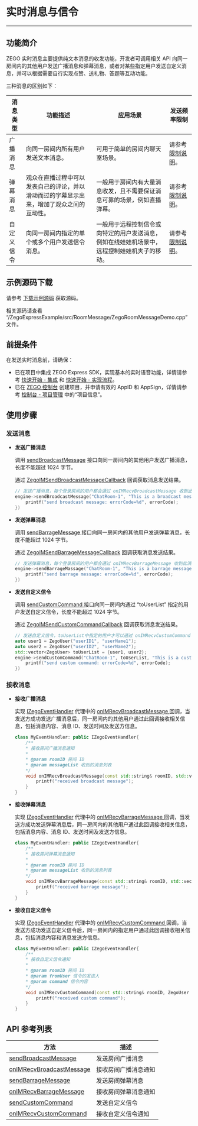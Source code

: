 # 实时消息与信令


- - -

## 功能简介

ZEGO 实时消息主要提供纯文本消息的收发功能，开发者可调用相关 API 向同一房间内的其他用户发送广播消息和弹幕消息，或者对某些指定用户发送自定义消息，并可以根据需要自行实现点赞、送礼物、答题等互动功能。

三种消息的区别如下：

| 消息类型 | 功能描述 | 应用场景 | 发送频率限制 |
|-------|--------|--------|--------|
| 广播消息 | 向同一房间内所有用户发送文本消息。 | 可用于简单的房间内聊天室场景。 | 请参考 [限制说明](/live-streaming-uniapp/introduction/restrictions)。 |
| 弹幕消息 | 观众在直播过程中可以发表自己的评论，并以滑动而过的字幕显示出来，增加了观众之间的互动性。 | 一般用于房间内有大量消息收发，且不需要保证消息可靠的场景，例如直播弹幕。 | 请参考 [限制说明](/live-streaming-uniapp/introduction/restrictions)。 |
| 自定义信令 | 向同一房间内指定的单个或多个用户发送信令消息。 | 一般用于远程控制信令或向特定的用户发送消息，例如在线娃娃机场景中，远程控制娃娃机夹子的移动。 | 请参考 [限制说明](/live-streaming-uniapp/introduction/restrictions)。 |


## 示例源码下载

请参考 [下载示例源码](/real-time-video-windows-cpp/quick-start/run-example-code) 获取源码。

相关源码请查看 “/ZegoExpressExample/src/RoomMessage/ZegoRoomMessageDemo.cpp” 文件。

## 前提条件

在发送实时消息前，请确保：

- 已在项目中集成 ZEGO Express SDK，实现基本的实时语音功能，详情请参考 [快速开始 - 集成](https://doc-zh.zego.im/article/3577) 和 [快速开始 - 实现流程](https://doc-zh.zego.im/article/7637)。
- 已在 [ZEGO 控制台](https://console.zego.im) 创建项目，并申请有效的 AppID 和 AppSign，详情请参考 [控制台 - 项目管理](/console/project-info) 中的“项目信息”。


## 使用步骤

### 发送消息

- **发送广播消息**

    调用 [sendBroadcastMessage](https://doc-zh.zego.im/zh/api?doc=Express_Video_SDK_API~CPP_windows~class~zego-express-i-zego-express-engine#send-broadcast-message) 接口向同一房间内的其他用户发送广播消息，长度不能超过 1024 字节。

    通过 [ZegoIMSendBroadcastMessageCallback](https://doc-zh.zego.im/article/api?doc=Express_Audio_SDK_API~cpp_windows~interface~ZegoExpressDefines#zego-im-send-broadcast-message-callback) 回调获取消息发送结果。

    ```cpp
    // 发送广播消息，每个登录房间的用户都会通过 onIMRecvBroadcastMessage 收到此消息
    engine->sendBroadcastMessage("ChatRoom-1", "This is a broadcast message", [=](/real-time-voice-windows/room/int-errorcode,-unsigned-long-long-messageid){
        printf("send broadcast message: errorCode=%d", errorCode);
    })
    ```

- **发送弹幕消息**

    调用 [sendBarrageMessage ](https://doc-zh.zego.im/zh/api?doc=Express_Video_SDK_API~CPP_windows~class~zego-express-i-zego-express-engine#send-barrage-message) 接口向同一房间内的其他用户发送弹幕消息，长度不能超过 1024 字节。

    通过 [ZegoIMSendBarrageMessageCallback](https://doc-zh.zego.im/article/api?doc=Express_Audio_SDK_API~cpp_windows~interface~ZegoExpressDefines#zego-im-send-barrage-message-callback) 回调获取消息发送结果。

    ```cpp
    // 发送弹幕消息，每个登录房间的用户都会通过 onIMRecvBarrageMessage 收到此消息
    engine->sendBarrageMassage("ChatRoom-1", "This is a barrage message", [=](/real-time-voice-windows/room/int-errorcode,-std::string-messageid){
        printf("send barrage message: errorCode=%d", errorCode);
    })
    ```

- **发送自定义信令**

    调用 [sendCustomCommand ](https://doc-zh.zego.im/zh/api?doc=Express_Video_SDK_API~CPP_windows~class~zego-express-i-zego-express-engine#send-custom-command) 接口向同一房间内通过 “toUserList” 指定的用户发送自定义信令，长度不能超过 1024 字节。

    通过 [ZegoIMSendCustomCommandCallback](https://doc-zh.zego.im/article/api?doc=Express_Audio_SDK_API~cpp_windows~interface~ZegoExpressDefines#zego-im-send-custom-command-callback) 回调获取消息发送结果。

    ```cpp
    // 发送自定义信令，toUserList中指定的用户才可以通过 onIMRecvCustomCommand 收到此信令
    auto user1 = ZegoUser("userID1", "userName1");
    auto user2 = ZegoUser("userID2", "userName2");
    std::vector<ZegoUser> toUserList = {user1, user2};
    engine->sendCustomCommand("ChatRoom-1", toUserList, "This is a custom command", [=](/real-time-voice-windows/room/int-errorcode){
        printf("send custom command: errorCode=%d", errorCode);
    })
    ```

### 接收消息

- **接收广播消息**

    实现 [IZegoEventHandler](https://doc-zh.zego.im/article/api?doc=Express_Audio_SDK_API~cpp_windows~class~IZegoEventHandler) 代理中的 [onIMRecvBroadcastMessage ](https://doc-zh.zego.im/zh/api?doc=Express_Video_SDK_API~CPP_windows~class~zego-express-i-zego-event-handler#on-im-recv-broadcast-message) 回调，当发送方成功发送广播消息后，同一房间内的其他用户通过此回调接收相关信息，包括消息内容、消息 ID、发送时间及发送方信息。

    ```cpp
    class MyEventHandler: public IZegoEventHandler{
        /**
        * 接收房间广播消息通知
        *
        * @param roomID 房间 ID
        * @param messageList 收到的消息列表
        */
        void onIMRecvBroadcastMessage(const std::string& roomID, std::vector<ZegoBroadcastMessageInfo> messageList) override {
            printf("received broadcast message");
        }
    }
    ```

- **接收弹幕消息**

    实现 [IZegoEventHandler](https://doc-zh.zego.im/article/api?doc=Express_Audio_SDK_API~cpp_windows~class~IZegoEventHandler) 代理中的 [onIMRecvBarrageMessage ](https://doc-zh.zego.im/zh/api?doc=Express_Video_SDK_API~CPP_windows~class~zego-express-i-zego-event-handler#on-im-recv-barrage-message) 回调，当发送方成功发送弹幕消息后，同一房间内的其他用户通过此回调接收相关信息，包括消息内容、消息 ID、发送时间及发送方信息。

    ```cpp
    class MyEventHandler: public IZegoEventHandler{
        /**
        * 接收房间弹幕消息通知
        *
        * @param roomID 房间 ID
        * @param messageList 收到的消息列表
        */
        void onIMRecvBarrageMessage(const std::string& roomID, std::vector<ZegoBarrageMessageInfo> messageList) override {
            printf("received barrage message");
        }
    }
    ```

- **接收自定义信令**

    实现 [IZegoEventHandler](https://doc-zh.zego.im/article/api?doc=Express_Audio_SDK_API~cpp_windows~class~IZegoEventHandler) 代理中的 [onIMRecvCustomCommand ](https://doc-zh.zego.im/zh/api?doc=Express_Video_SDK_API~CPP_windows~class~zego-express-i-zego-event-handler#on-im-recv-custom-command) 回调，当发送方成功发送自定义信令后，同一房间内的指定用户通过此回调接收相关信息，包括消息内容和消息发送方信息。

    ```cpp
    class MyEventHandler: public IZegoEventHandler{
        /**
        * 接收自定义信令通知
        *
        * @param roomID 房间 ID
        * @param fromUser 信令的发送人
        * @param command 信令内容
        */
        void onIMRecvCustomCommand(const std::string& roomID, ZegoUser fromUser, const std::string& command) override {
            printf("received custom command");
        }
    }
    ```

## API 参考列表

| 方法 | 描述 |
|-------|--------|
| [sendBroadcastMessage ](https://doc-zh.zego.im/zh/api?doc=Express_Video_SDK_API~CPP_windows~class~zego-express-i-zego-express-engine#send-broadcast-message) | 发送房间广播消息 |
| [onIMRecvBroadcastMessage ](https://doc-zh.zego.im/zh/api?doc=Express_Video_SDK_API~CPP_windows~class~zego-express-i-zego-event-handler#on-im-recv-broadcast-message) | 接收房间广播消息通知 |
| [sendBarrageMessage ](https://doc-zh.zego.im/zh/api?doc=Express_Video_SDK_API~CPP_windows~class~zego-express-i-zego-express-engine#send-barrage-message) | 发送房间弹幕消息 |
| [onIMRecvBarrageMessage ](https://doc-zh.zego.im/zh/api?doc=Express_Video_SDK_API~CPP_windows~class~zego-express-i-zego-event-handler#on-im-recv-barrage-message) | 接收房间弹幕消息通知 |
| [sendCustomCommand ](https://doc-zh.zego.im/zh/api?doc=Express_Video_SDK_API~CPP_windows~class~zego-express-i-zego-express-engine#send-custom-command) | 发送自定义信令 |
| [onIMRecvCustomCommand ](https://doc-zh.zego.im/zh/api?doc=Express_Video_SDK_API~CPP_windows~class~zego-express-i-zego-event-handler#on-im-recv-custom-command) | 接收自定义信令通知 |
